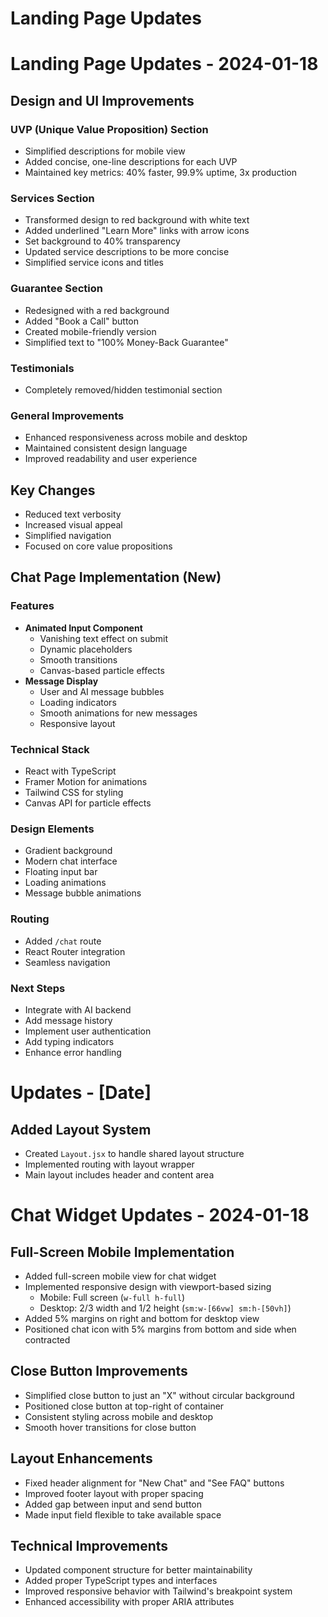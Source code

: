 # Landing Page Updates

# Landing Page Updates - 2024-01-18

## Design and UI Improvements

### UVP (Unique Value Proposition) Section
- Simplified descriptions for mobile view
- Added concise, one-line descriptions for each UVP
- Maintained key metrics: 40% faster, 99.9% uptime, 3x production

### Services Section
- Transformed design to red background with white text
- Added underlined "Learn More" links with arrow icons
- Set background to 40% transparency
- Updated service descriptions to be more concise
- Simplified service icons and titles

### Guarantee Section
- Redesigned with a red background
- Added "Book a Call" button
- Created mobile-friendly version
- Simplified text to "100% Money-Back Guarantee"

### Testimonials
- Completely removed/hidden testimonial section

### General Improvements
- Enhanced responsiveness across mobile and desktop
- Maintained consistent design language
- Improved readability and user experience

## Key Changes
- Reduced text verbosity
- Increased visual appeal
- Simplified navigation
- Focused on core value propositions

## Chat Page Implementation (New)

### Features
- **Animated Input Component**
  - Vanishing text effect on submit
  - Dynamic placeholders
  - Smooth transitions
  - Canvas-based particle effects
- **Message Display**
  - User and AI message bubbles
  - Loading indicators
  - Smooth animations for new messages
  - Responsive layout

### Technical Stack
- React with TypeScript
- Framer Motion for animations
- Tailwind CSS for styling
- Canvas API for particle effects

### Design Elements
- Gradient background
- Modern chat interface
- Floating input bar
- Loading animations
- Message bubble animations

### Routing
- Added `/chat` route
- React Router integration
- Seamless navigation

### Next Steps
- Integrate with AI backend
- Add message history
- Implement user authentication
- Add typing indicators
- Enhance error handling

# Updates - [Date]

## Added Layout System
- Created `Layout.jsx` to handle shared layout structure
- Implemented routing with layout wrapper
- Main layout includes header and content area

# Chat Widget Updates - 2024-01-18

## Full-Screen Mobile Implementation
- Added full-screen mobile view for chat widget
- Implemented responsive design with viewport-based sizing
  - Mobile: Full screen (`w-full h-full`)
  - Desktop: 2/3 width and 1/2 height (`sm:w-[66vw] sm:h-[50vh]`)
- Added 5% margins on right and bottom for desktop view
- Positioned chat icon with 5% margins from bottom and side when contracted

## Close Button Improvements
- Simplified close button to just an "X" without circular background
- Positioned close button at top-right of container
- Consistent styling across mobile and desktop
- Smooth hover transitions for close button

## Layout Enhancements
- Fixed header alignment for "New Chat" and "See FAQ" buttons
- Improved footer layout with proper spacing
- Added gap between input and send button
- Made input field flexible to take available space

## Technical Improvements
- Updated component structure for better maintainability
- Added proper TypeScript types and interfaces
- Improved responsive behavior with Tailwind's breakpoint system
- Enhanced accessibility with proper ARIA attributes
